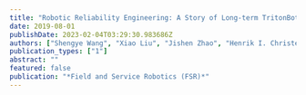 ```yaml
---
title: "Robotic Reliability Engineering: A Story of Long-term TritonBot Development"
date: 2019-08-01
publishDate: 2023-02-04T03:29:30.983686Z
authors: ["Shengye Wang", "Xiao Liu", "Jishen Zhao", "Henrik I. Christensen"]
publication_types: ["1"]
abstract: ""
featured: false
publication: "*Field and Service Robotics (FSR)*"
---
```


